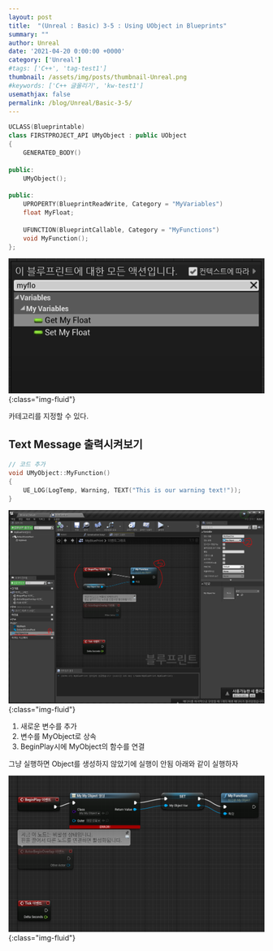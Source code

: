 ```yaml
---
layout: post
title:  "(Unreal : Basic) 3-5 : Using UObject in Blueprints"
summary: ""
author: Unreal
date: '2021-04-20 0:00:00 +0000'
category: ['Unreal']
#tags: ['C++', 'tag-test1']
thumbnail: /assets/img/posts/thumbnail-Unreal.png
#keywords: ['C++ 글올리기', 'kw-test1']
usemathjax: false
permalink: /blog/Unreal/Basic-3-5/
---
```


```cpp
UCLASS(Blueprintable)
class FIRSTPROJECT_API UMyObject : public UObject
{
	GENERATED_BODY()
	
public:
	UMyObject();

public:
	UPROPERTY(BlueprintReadWrite, Category = "MyVariables")
	float MyFloat;

	UFUNCTION(BlueprintCallable, Category = "MyFunctions")
	void MyFunction();
};
```

![](/assets/img/posts/Unreal/basic-3-5-1.PNG){:class="img-fluid"}

카테고리를 지정할 수 있다.

## Text Message 출력시켜보기

```cpp
// 코드 추가
void UMyObject::MyFunction()
{
	UE_LOG(LogTemp, Warning, TEXT("This is our warning text!"));
}
```

![](/assets/img/posts/Unreal/basic-3-5-2.PNG){:class="img-fluid"}

1. 새로운 변수를 추가
2. 변수를 MyObject로 상속
3. BeginPlay시에 MyObject의 함수를 연결

그냥 실행하면 Object를 생성하지 않았기에 실행이 안됨 아래와 같이 실행하자

![](/assets/img/posts/Unreal/basic-3-5-3.PNG){:class="img-fluid"}